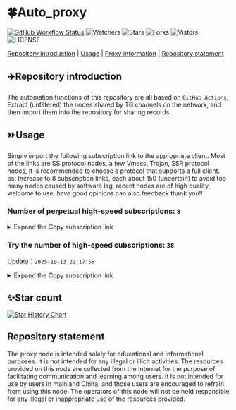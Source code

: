# 🍀Auto_proxy
[![GitHub Workflow Status](https://img.shields.io/github/actions/workflow/status/PangTouY00/Auto_proxy/main.yml?branch=main)](https://github.com/PangTouY00/Auto_proxy/actions/workflows/main.yml?branch=main) 
![Watchers](https://img.shields.io/github/watchers/w1770946466/Auto_proxy) ![Stars](https://img.shields.io/github/stars/PangTouY00/Auto_proxy) ![Forks](https://img.shields.io/github/forks/w1770946466/Auto_proxy) ![Vistors](https://visitor-badge.laobi.icu/badge?page_id=PangTouY00.Auto_proxy) ![LICENSE](https://img.shields.io/badge/license-CC%20BY--SA%204.0-green.svg)

[Repository introduction](https://github.com/PangTouY00/Auto_proxy#Repositoryintroduction) | [Usage](https://github.com/PangTouY00/Auto_proxy#Usage) | [Proxy information](https://github.com/PangTouY00/Auto_proxy#Proxyinformation) | [Repository statement](https://github.com/PangTouY00/Auto_proxy#Repositorystatement)

## ✈️Repository introduction
The automation functions of this repository are all based on `GitHub Actions`,
Extract (unfiltered) the nodes shared by TG channels on the network, and then import them into the repository for sharing records.

## ⏩Usage
Simply import the following subscription link to the appropriate client. Most of the links are SS protocol nodes, a few Vmess, Trojan, SSR protocol nodes, it is recommended to choose a protocol that supports a full client.
ps: Increase to 8 subscription links, each about 150 (uncertain) to avoid too many nodes caused by software lag, recent nodes are of high quality, welcome to use, have good opinions can also feedback thank you!!

### Number of perpetual high-speed subscriptions: `8`

<details>
  <summary>Expand the Copy subscription link</summary>

  
- [Multiprotocol Base64 encoding](https://raw.githubusercontent.com/PangTouY00/Auto_proxy/main/Long_term_subscription1)
`https://raw.githubusercontent.com/PangTouY00/Auto_proxy/main/Long_term_subscription_num`
`Total number of merge nodes: 290`

- [Multiprotocol Base64 encoding](https://raw.githubusercontent.com/PangTouY00/Auto_proxy/main/Long_term_subscription1)
`https://raw.githubusercontent.com/PangTouY00/Auto_proxy/main/Long_term_subscription1`
`Total number of merge nodes: 37`

- [Multiprotocol Base64 encoding](https://raw.githubusercontent.com/PangTouY00/Auto_proxy/main/Long_term_subscription2)
`https://raw.githubusercontent.com/PangTouY00/Auto_proxy/main/Long_term_subscription2`
`Total number of merge nodes: 37`

- [Multiprotocol Base64 encoding](https://raw.githubusercontent.com/PangTouY00/Auto_proxy/main/Long_term_subscription3)
`https://raw.githubusercontent.com/PangTouY00/Auto_proxy/main/Long_term_subscription3`
`Total number of merge nodes: 37`

- [Multiprotocol Base64 encoding](https://raw.githubusercontent.com/PangTouY00/Auto_proxy/main/Long_term_subscription4)
`https://raw.githubusercontent.com/PangTouY00/Auto_proxy/main/Long_term_subscription4`
`Total number of merge nodes: 37`

- [Multiprotocol Base64 encoding](https://raw.githubusercontent.comPangTouY00/Auto_proxy/main/Long_term_subscription5)
`https://raw.githubusercontent.com/PangTouY00/Auto_proxy/main/Long_term_subscription5`
`Total number of merge nodes: 37`

- [Multiprotocol Base64 encoding](https://raw.githubusercontent.com/PangTouY00/Auto_proxy/main/Long_term_subscription6)
`https://raw.githubusercontent.com/PangTouY00/Auto_proxy/main/Long_term_subscription6`
`Total number of merge nodes: 37`

- [Multiprotocol Base64 encoding](https://raw.githubusercontent.com/PangTouY00/Auto_proxy/main/Long_term_subscription7)
`https://raw.githubusercontent.com/PangTouY00/Auto_proxy/main/Long_term_subscription7`
`Total number of merge nodes: 37`

- [Multiprotocol Base64 encoding](https://raw.githubusercontent.com/PangTouY00/Auto_proxy/main/Long_term_subscription8)
`https://raw.githubusercontent.com/PangTouY00/Auto_proxy/main/Long_term_subscription8`
`Total number of merge nodes: 31`

- [Clash subscription](https://raw.githubusercontent.com/PangTouY00/Auto_proxy/main/Long_term_subscription2.yaml)
`https://raw.githubusercontent.com/PangTouY00/Auto_proxy/main/Long_term_subscription1.yaml`


- [Clash subscription](https://raw.githubusercontent.com/PangTouY00/Auto_proxy/main/Long_term_subscription2.yaml)
`https://raw.githubusercontent.com/PangTouY00/Auto_proxy/main/Long_term_subscription2.yaml`


- [Clash subscription](https://raw.githubusercontent.com/PangTouY00/Auto_proxy/main/Long_term_subscription3.yaml)
`https://raw.githubusercontent.com/PangTouY00/Auto_proxy/main/Long_term_subscription3.yaml`
  
</details>

### Try the number of high-speed subscriptions: `38`
Updata：`2025-10-13 22:17:58`


<details>
  <summary>Expand the Copy subscription link</summary>  



























































































































































































































































































































































































































































































































































































































































































































































































































































































































































































































































































































































































































































































































































































































































































































































































































































































































































































































































































































































































































































































































































































































































































































































































































































































































































































































































































































































































































































































































































































































































































































































































































































































































































































































































































































































































































































































































































































































































































































































































































































































































































































































































































































































































































































































































































































































































































































































































































































































































































































































































































































































































































































































































































































































































































































































































































































































































































































































































































































































































































































































































































































































































































































































































































































































































































































































































































































































































































































































































































































































































































































































































































































































































































































































































































































































































































































































































































































































































































































































































































































































































































































































































































































































































































































































































































































































































































































































































































































































































































































































































































































































































































































































































































































































































































































































































































































































































































































































































































































































































































































































































































































































































































































































































































































































































































































































































































































































































































































































































































































































































































































































































































































































































































































































































































































































































































































































































































































































































































































































































































































































































































































































































































































































































































































































































































































































































































































































































































































































































































































































































































































































































































































































































































































































































































































































































































































































































































































































































































































































































































































































































































































































































































































































































































































































































































































































































































































































































































































































































































































































































































































































































































































































































































































































































































































































































































































































































































































































































































































































































































































































































































































































































































































































































































































































































































































































































































































































































































































































































































































































































































































































































































































































































































































































































































































































































































































































































































































































































































































































































































































































































































































































































































































































































































































































































































































































































































































































































































































































































































































































































































































































































































































































































































































































































































































































































































































































































































































































































































































































































































































































































































































































































































































































































































































































































































































































































































































































































































































































































































































































































































































































































































































































































































































































































































































































































































































































































































































































































































































































































































































































































































































































































































































































































































































































































































































































































































































































































































































































































































































































































































































































































































































































































































































































































































































































































































































































































































































































































































































































































































































































































































































































































































































































































































































































































































































































































































































































































































































































































































































































































































































































































































































































































































































































































































































































































































































































































































>Trial subscription：
`https://syhaha.xxssx.cn/api/v1/client/subscribe?token=e7970397d5eb6f857877932e964489c7`




>Trial subscription：
`https://www.ch000zy.com/api/v1/client/subscribe?token=e706b503e250a94e7a17a4a45736e94b`




>Trial subscription：
`https://dashuai.us/api/v1/client/subscribe?token=5ec15f4e95ae59167ead425fc365c266`




>Trial subscription：
`https://yywhale.com/api/v1/client/subscribe?token=1beb2bf821890d50d2c2812ee4eb6fb8`




>Trial subscription：
`http://xxxxyyyy.njdjjxjbcbw.icu/api/v1/client/subscribe?token=c6dd29c05afd5aee880a8caf2b58ecaf`




>Trial subscription：
`https://cfvpn.com/api/v1/client/subscribe?token=bfd3837d85822cf91f72d4df98752c3c`




>Trial subscription：
`https://xiaoby.com/api/v1/client/subscribe?token=bfb4c1e311c474af5772a9fbb9a19e39`




>Trial subscription：
`https://xyjs1.sbs/api/v1/client/subscribe?token=1723bc7fd18285e272f67f4dfe5a76a0`




>Trial subscription：
`http://107.173.31.17/api/v1/client/subscribe?token=b769bdd6987a10be3f46a9ffb52b818a`




>Trial subscription：
`https://gods1.dashicn.buzz/api/v1/client/subscribe?token=8652aa68b0a571a78dc9c775daac035d`




>Trial subscription：
`https://tizi8.top/api/v1/client/subscribe?token=a322abee63ecd8cf072bc5c818b34e02`




>Trial subscription：
`https://xunyungogogo.xyz/api/v1/client/subscribe?token=eedf40ecad25709b65b7b98e83a2b189`




>Trial subscription：
`https://kingfisher.top/api/v1/client/subscribe?token=36eeb37def33aa9d07e7c0ef906c68ea`




>Trial subscription：
`https://gods3.dashicn.buzz/api/v1/client/subscribe?token=687a790f48ac0af616c2b709e9912fb9`




>Trial subscription：
`https://slianvpn.com/api/v1/client/subscribe?token=120766f242f1a523ca84d40d7f63d8a8`




>Trial subscription：
`https://gods4.dashicn.buzz/api/v1/client/subscribe?token=77ece24c16e5c524ef588dc7151cf70c`




>Trial subscription：
`https://xixixi003.hjsbssbsbsbsbs.sbs/api/v1/client/subscribe?token=82c01d5552c45154dbc025c37d4dcffa`




>Trial subscription：
`https://go.yueyun.de/api/v1/client/subscribe?token=9421709489956b09314650567210a3c3`




>Trial subscription：
`https://fs.v2rayse.com/share/20251013/qy7ikpa5h9.txt`




>Trial subscription：
`https://xxx.yxt999.cn/api/v1/client/subscribe?token=6107ed2f22109b8a6617a39de8e6b1f6`




>Trial subscription：
`https://www.eeevpn.com/api/v1/client/subscribe?token=401e660ad6be57a88898e511ce27458b`




>Trial subscription：
`https://old-v2b.linkedton.com/api/v1/client/subscribe?token=5b89824b282260149a8fedba5d89800f`




>Trial subscription：
`https://slianvpn.top/api/v1/client/subscribe?token=1831f823f67f2c18aa047c2e73589174`




>Trial subscription：
`https://v2s.ip-ddns.com/api/v1/client/subscribe?token=4d6b074bc6492dae1b77fcc92e9c67ad`




>Trial subscription：
`https://xyjs1.buzz/api/v1/client/subscribe?token=eb7a86b592d038000d52823a554114f4`




>Trial subscription：
`https://www.louwangzhiyu.org/api/v1/client/subscribe?token=2029fc34e9782c48850eb9a9bfcdc7eb`




>Trial subscription：
`https://asdfg.njdjjxjbcbw.icu/api/v1/client/subscribe?token=d6e5b6892665b647969eafb9115a411b`




>Trial subscription：
`https://sufujia.top/api/v1/client/subscribe?token=c160b306a45fb23283608ac5ebbe771d`




>Trial subscription：
`https://ylccloud.top/api/v1/client/subscribe?token=cbe5cb1d59d3d73c16023c7fef90590a`




>Trial subscription：
`https://dl.vfkum.website/api/v1/client/subscribe?token=0ffa441b5b66464b776600655aec8f9a`




>Trial subscription：
`https://user.ivnz.ir/api/v1/client/subscribe?token=633e1fe7d72895cbdbb9f03266f908ab`




>Trial subscription：
`https://sy.njdjjxjbcbw.icu/api/v1/client/subscribe?token=985748fa54af11a6dd1e55e7bb99579e`




>Trial subscription：
`https://a.mayi520.shop/api/v1/client/subscribe?token=4877f323af2d963e113de3d24bb803d3`




>Trial subscription：
`https://syxixi001.xxssx.cn/api/v1/client/subscribe?token=aa30af95bebb4f1d7317e242225acd02`




>Trial subscription：
`https://syhaha.xxttx.cn/api/v1/client/subscribe?token=048113b8d5aba61761d570adb6e9c978`




>Trial subscription：
`http://tinnyrick8888.com/api/v1/client/subscribe?token=d05de8c52b5534f28da5f2db825dfce0`




>Trial subscription：
`https://gods2.dashicn.buzz/api/v1/client/subscribe?token=424212c4da5918236b60f602ff958037`




>Trial subscription：
`https://multiserver.multiserveradelshoop.com/api/v1/client/subscribe?token=516ef53b303d427d5e806f84de70e94a`



</details>

## ✨Star count
[![Star History Chart](https://api.star-history.com/svg?repos=PangTouY00/Auto_proxy&type=Date)](https://star-history.com/#w1770946466/Auto_proxy&Date)



## Repository statement
The proxy node is intended solely for educational and informational purposes. It is not intended for any illegal or illicit activities. The resources provided on this node are collected from the Internet for the purpose of facilitating communication and learning among users. It is not intended for use by users in mainland China, and those users are encouraged to refrain from using this node. The operators of this node will not be held responsible for any illegal or inappropriate use of the resources provided.
